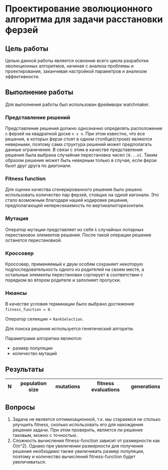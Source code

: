 # Проектирование эволюционного алгоритма для задачи расстановки ферзей

## Цель работы

Целью данной работы является освоение всего цикла разработки эволюционных алгоритмов, начиная с анализа проблемы и проектирования, заканчивая настройкой параметров и анализом эффективности.

## Выполнение работы

Для выполнения работы был использован фреймворк watchmaker.

### Представление решений

Представление решения должно однозначно определять расположение
`n` ферзей на квадратной доске `n x n`. При этом известно,
что все решения, в которых ферзи стоят в одном столбце(строке)
являются неверными, поэтому сама структура решений может
предполагать данные ограничения. В связи с этим в качестве
представления решения была выбрана случайная перестановка
чисел `[0...n]`. Таким образом решение может быть неверным
только в случае, если ферзи бьют друг друга по диагонали.

### Fitness function

Для оценки качества сгенерированного решения было решено
использовать количество пар ферзей, стоящих на одной
иагонали. Это стало возможным благодаря нашей кодировке
решения, предполагающей непересекаемость по вертикали/горизонтали.

### Мутация

Оператор мутации представляет из себя `k` случайных попарных
перестановок элементов решения. После такой операции решение
останется перестановкой.

### Кроссовер

Кроссовер, применяемый к двум особям сохраняет некоторую
подпоследовательность одного из родителей на своем месте,
а остальные элементы перестановки сортирует в соответствии
с порядком во втором родителе и заполняет пропуски.

### Нюансы

В качестве условия терминации было выбрано достижение
`fitness_function = 0`.

Оператор селекции = `RankSelection`.

Для поиска решения используется генетический алгоритм.

Параметрами алгоритма являются:
- размер популяции
- количество мутаций


## Результаты

| N | population size | mutations | fitness evaluations | generations |
|---|---|---|---|---|

## Вопросы

1. Задача не является оптимизационной, т.к. мы стараемся
не столько улучшить fitness, сколько использовать его для
нахождения решения задачи. При этом проверить, является
ли решение таковым, можно с точностью.
2. Сложность вычисления fitness-function зависит от размерности
как O(n^2). Однако при увеличении размерности для
получения решения необходимо также увиличивать
размер популяции, поэтому и количество вычислений
fitness-function будет увеличиваться.